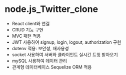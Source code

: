 # node.js_Twitter_clone

- React client와 연결
- CRUD 기능 구현
- MVC 패턴 적용
- JWT 사용하여 signup, login, logout, authorization 구현
- dotenv 적용: 보안성, 재사용성
- socket 사용하여 서버와 클라이언트 실시간 트윗 받아오기
- mySQL 사용하여 데이터 관리
- 관계형 데이터베이스 Sequelize ORM 적용
